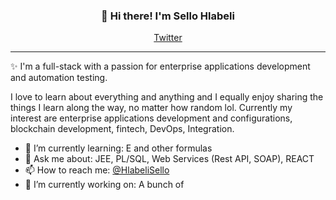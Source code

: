 <h3 align="center">👋 Hi there! I'm Sello Hlabeli</h3>
<p align="center">
  <a href="https://twitter.com/HlabeliSello">Twitter</a>
</p>

---
✨ I'm a full-stack with a passion for enterprise applications development and automation testing. 

I love to learn about everything and anything and I equally enjoy sharing the things I learn along the way, no matter how random lol. Currently my interest are enterprise applications development and configurations, blockchain development, fintech, DevOps, Integration.

- 🌱 I’m currently learning: E and other formulas
- 💬 Ask me about: JEE, PL/SQL, Web Services (Rest API, SOAP), REACT
- 📫 How to reach me: [@HlabeliSello](https://twitter.com/HlabeliSello)
- 🔭 I’m currently working on: A bunch of 
